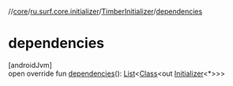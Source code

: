 //[core](../../../index.md)/[ru.surf.core.initializer](../index.md)/[TimberInitializer](index.md)/[dependencies](dependencies.md)

# dependencies

[androidJvm]\
open override fun [dependencies](dependencies.md)(): [List](https://kotlinlang.org/api/latest/jvm/stdlib/kotlin.collections/-list/index.html)&lt;[Class](https://developer.android.com/reference/kotlin/java/lang/Class.html)&lt;out [Initializer](https://developer.android.com/reference/kotlin/androidx/startup/Initializer.html)&lt;*&gt;&gt;&gt;
